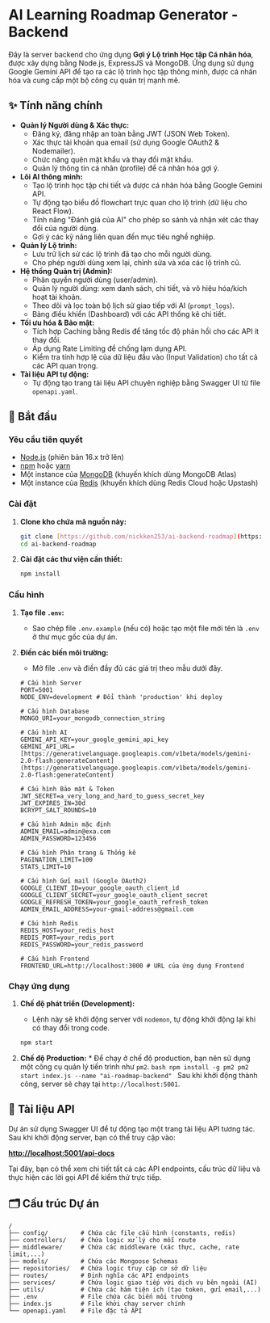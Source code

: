 # AI Learning Roadmap Generator - Backend

Đây là server backend cho ứng dụng **Gợi ý Lộ trình Học tập Cá nhân hóa**, được xây dựng bằng Node.js, ExpressJS và MongoDB. Ứng dụng sử dụng Google Gemini API để tạo ra các lộ trình học tập thông minh, được cá nhân hóa và cung cấp một bộ công cụ quản trị mạnh mẽ.

## ✨ Tính năng chính

- **Quản lý Người dùng & Xác thực:**
  - Đăng ký, đăng nhập an toàn bằng JWT (JSON Web Token).
  - Xác thực tài khoản qua email (sử dụng Google OAuth2 & Nodemailer).
  - Chức năng quên mật khẩu và thay đổi mật khẩu.
  - Quản lý thông tin cá nhân (profile) để cá nhân hóa gợi ý.
- **Lõi AI thông minh:**
  - Tạo lộ trình học tập chi tiết và được cá nhân hóa bằng Google Gemini API.
  - Tự động tạo biểu đồ flowchart trực quan cho lộ trình (dữ liệu cho React Flow).
  - Tính năng "Đánh giá của AI" cho phép so sánh và nhận xét các thay đổi của người dùng.
  - Gợi ý các kỹ năng liên quan đến mục tiêu nghề nghiệp.
- **Quản lý Lộ trình:**
  - Lưu trữ lịch sử các lộ trình đã tạo cho mỗi người dùng.
  - Cho phép người dùng xem lại, chỉnh sửa và xóa các lộ trình cũ.
- **Hệ thống Quản trị (Admin):**
  - Phân quyền người dùng (user/admin).
  - Quản lý người dùng: xem danh sách, chi tiết, và vô hiệu hóa/kích hoạt tài khoản.
  - Theo dõi và lọc toàn bộ lịch sử giao tiếp với AI (`prompt_logs`).
  - Bảng điều khiển (Dashboard) với các API thống kê chi tiết.
- **Tối ưu hóa & Bảo mật:**
  - Tích hợp Caching bằng Redis để tăng tốc độ phản hồi cho các API ít thay đổi.
  - Áp dụng Rate Limiting để chống lạm dụng API.
  - Kiểm tra tính hợp lệ của dữ liệu đầu vào (Input Validation) cho tất cả các API quan trọng.
- **Tài liệu API tự động:**
  - Tự động tạo trang tài liệu API chuyên nghiệp bằng Swagger UI từ file `openapi.yaml`.

## 🚀 Bắt đầu

### Yêu cầu tiên quyết

- [Node.js](https://nodejs.org/) (phiên bản 16.x trở lên)
- [npm](https://www.npmjs.com/) hoặc [yarn](https://yarnpkg.com/)
- Một instance của [MongoDB](https://www.mongodb.com/) (khuyến khích dùng MongoDB Atlas)
- Một instance của [Redis](https://redis.io/) (khuyến khích dùng Redis Cloud hoặc Upstash)

### Cài đặt

1.  **Clone kho chứa mã nguồn này:**

    ```bash
    git clone [https://github.com/nickken253/ai-backend-roadmap](https://github.com/nickken253/ai-backend-roadmap)
    cd ai-backend-roadmap
    ```

2.  **Cài đặt các thư viện cần thiết:**
    ```bash
    npm install
    ```

### Cấu hình

1.  **Tạo file `.env`:**

    - Sao chép file `.env.example` (nếu có) hoặc tạo một file mới tên là `.env` ở thư mục gốc của dự án.

2.  **Điền các biến môi trường:**

    - Mở file `.env` và điền đầy đủ các giá trị theo mẫu dưới đây.

    ```env
    # Cấu hình Server
    PORT=5001
    NODE_ENV=development # Đổi thành 'production' khi deploy

    # Cấu hình Database
    MONGO_URI=your_mongodb_connection_string

    # Cấu hình AI
    GEMINI_API_KEY=your_google_gemini_api_key
    GEMINI_API_URL=[https://generativelanguage.googleapis.com/v1beta/models/gemini-2.0-flash:generateContent](https://generativelanguage.googleapis.com/v1beta/models/gemini-2.0-flash:generateContent)

    # Cấu hình Bảo mật & Token
    JWT_SECRET=a_very_long_and_hard_to_guess_secret_key
    JWT_EXPIRES_IN=30d
    BCRYPT_SALT_ROUNDS=10

    # Cấu hình Admin mặc định
    ADMIN_EMAIL=admin@exa.com
    ADMIN_PASSWORD=123456

    # Cấu hình Phân trang & Thống kê
    PAGINATION_LIMIT=100
    STATS_LIMIT=10

    # Cấu hình Gửi mail (Google OAuth2)
    GOOGLE_CLIENT_ID=your_google_oauth_client_id
    GOOGLE_CLIENT_SECRET=your_google_oauth_client_secret
    GOOGLE_REFRESH_TOKEN=your_google_oauth_refresh_token
    ADMIN_EMAIL_ADDRESS=your-gmail-address@gmail.com

    # Cấu hình Redis
    REDIS_HOST=your_redis_host
    REDIS_PORT=your_redis_port
    REDIS_PASSWORD=your_redis_password

    # Cấu hình Frontend
    FRONTEND_URL=http://localhost:3000 # URL của ứng dụng Frontend
    ```

### Chạy ứng dụng

1.  **Chế độ phát triển (Development):**

    - Lệnh này sẽ khởi động server với `nodemon`, tự động khởi động lại khi có thay đổi trong code.

    ```bash
    npm start
    ```

2.  **Chế độ Production:** \* Để chạy ở chế độ production, bạn nên sử dụng một công cụ quản lý tiến trình như `pm2`.
    `bash
npm install -g pm2
pm2 start index.js --name "ai-roadmap-backend"
`
    Sau khi khởi động thành công, server sẽ chạy tại `http://localhost:5001`.

## 📖 Tài liệu API

Dự án sử dụng Swagger UI để tự động tạo một trang tài liệu API tương tác. Sau khi khởi động server, bạn có thể truy cập vào:

[**http://localhost:5001/api-docs**](http://localhost:5001/api-docs)

Tại đây, bạn có thể xem chi tiết tất cả các API endpoints, cấu trúc dữ liệu và thực hiện các lời gọi API để kiểm thử trực tiếp.

## 🗂️ Cấu trúc Dự án

```
/
├── config/         # Chứa các file cấu hình (constants, redis)
├── controllers/    # Chứa logic xử lý cho mỗi route
├── middleware/     # Chứa các middleware (xác thực, cache, rate limit,...)
├── models/         # Chứa các Mongoose Schemas
├── repositories/   # Chứa logic truy cập cơ sở dữ liệu
├── routes/         # Định nghĩa các API endpoints
├── services/       # Chứa logic giao tiếp với dịch vụ bên ngoài (AI)
├── utils/          # Chứa các hàm tiện ích (tạo token, gửi email,...)
├── .env            # File chứa các biến môi trường
├── index.js        # File khởi chạy server chính
└── openapi.yaml    # File đặc tả API

```

